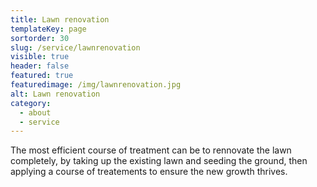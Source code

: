 ```yaml
---
title: Lawn renovation
templateKey: page
sortorder: 30
slug: /service/lawnrenovation
visible: true
header: false
featured: true
featuredimage: /img/lawnrenovation.jpg
alt: Lawn renovation
category:
  - about
  - service
---
```

The most efficient course of treatment can be to rennovate the lawn completely, by taking up the existing lawn and seeding the ground, then applying a course of treatements to ensure the new growth thrives. 
